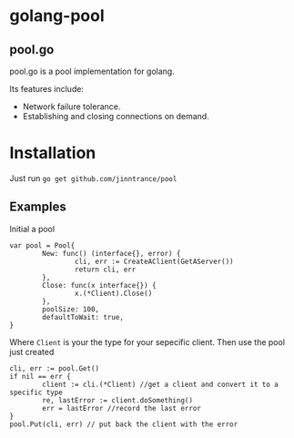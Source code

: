 golang-pool
====

## pool.go

pool.go is a pool implementation for golang.

Its features include:

* Network failure tolerance.
* Establishing and closing connections on demand.

# Installation

Just run `go get github.com/jinntrance/pool`

## Examples

Initial a pool
```
var pool = Pool{
        New: func() (interface{}, error) {
                cli, err := CreateAClient(GetAServer())
                return cli, err
        },
        Close: func(x interface{}) {
                x.(*Client).Close()
        },
        poolSize: 100,
        defaultToWait: true,
}

```
Where `Client` is your the type for your sepecific client.
Then use the pool just created
```
cli, err := pool.Get()
if nil == err {
        client := cli.(*Client) //get a client and convert it to a specific type
        re, lastError := client.doSomething()
        err = lastError //record the last error
} 
pool.Put(cli, err) // put back the client with the error
```
